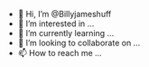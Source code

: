 - 👋 Hi, I’m @Billyjameshuff
- 👀 I’m interested in ...
- 🌱 I’m currently learning ...
- 💞️ I’m looking to collaborate on ...
- 📫 How to reach me ...

<!---
Billyjameshuff/Billyjameshuff is a ✨ special ✨ repository because its `README.md` (this file) appears on your GitHub profile.
You can click the Preview link to take a look at your changes.
--->
